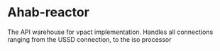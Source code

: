 # Ahab-reactor

The API warehouse for vpact implementation. Handles all connections ranging from the USSD connection, to the iso processor

